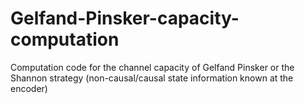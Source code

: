 # Gelfand-Pinsker-capacity-computation
Computation code for the channel capacity of Gelfand Pinsker or the Shannon strategy (non-causal/causal state information known at the encoder)
